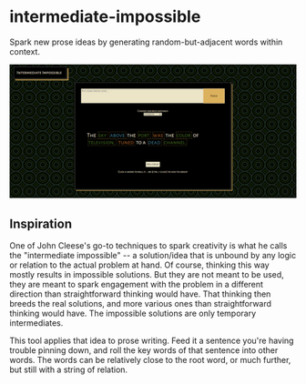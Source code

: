 # intermediate-impossible
Spark new prose ideas by generating random-but-adjacent words within context.

![Screenshot](readme_screenshot.png)


## Inspiration
One of John Cleese's go-to techniques to spark creativity is what he calls the "intermediate impossible" -- a solution/idea that is unbound by any logic or relation to the actual problem at hand. Of course, thinking this way mostly results in impossible solutions. But they are not meant to be used, they are meant to spark engagement with the problem in a different direction than straightforward thinking would have. That thinking then breeds the real solutions, and more various ones than straightforward thinking would have. The impossible solutions are only temporary intermediates.

This tool applies that idea to prose writing. Feed it a sentence you're having trouble pinning down, and roll the key words of that sentence into other words. The words can be relatively close to the root word, or much further, but still with a string of relation. 